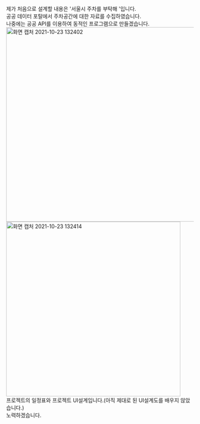 
제가 처음으로 설계할 내용은 '서울시 주차를 부탁해 '입니다. <br>
공공 데이터 포탈에서 주차공간에 대한 자료를 수집하였습니다.<br>
나중에는 공공 API를 이용하여 동적인 프로그램으로 만들겠습니다. <br>
<img width="521" alt="화면 캡처 2021-10-23 132402" src="https://user-images.githubusercontent.com/79691180/138542218-070eccd9-d97b-437d-af8b-8b07e37a5e09.png"><br>
<img width="468" alt="화면 캡처 2021-10-23 132414" src="https://user-images.githubusercontent.com/79691180/138542220-055e3427-44a5-4967-973f-06a2a80ab5fc.png"><br>
프로젝트의 일정표와 프로젝트 UI설계입니다.(아직 제대로 된 UI설계도를 배우지 않았습니다.) <br>
노력하겠습니다. 
